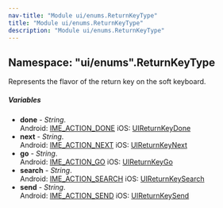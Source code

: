 ```yaml
---
nav-title: "Module ui/enums.ReturnKeyType"
title: "Module ui/enums.ReturnKeyType"
description: "Module ui/enums.ReturnKeyType"
---
```

## Namespace: "ui/enums".ReturnKeyType
Represents the flavor of the return key on the soft keyboard.

##### Variables
 - **done** - _String_.    
  Android: [IME_ACTION_DONE](http://developer.android.com/reference/android/view/inputmethod/EditorInfo.html#IME_ACTION_DONE)
iOS: [UIReturnKeyDone](https://developer.apple.com/library/ios/documentation/UIKit/Reference/UITextInputTraits_Protocol/index.html#//apple_ref/c/tdef/UIReturnKeyType)
 - **next** - _String_.    
  Android: [IME_ACTION_NEXT](http://developer.android.com/reference/android/view/inputmethod/EditorInfo.html#IME_ACTION_NEXT)
iOS: [UIReturnKeyNext](https://developer.apple.com/library/ios/documentation/UIKit/Reference/UITextInputTraits_Protocol/index.html#//apple_ref/c/tdef/UIReturnKeyType)
 - **go** - _String_.    
  Android: [IME_ACTION_GO](http://developer.android.com/reference/android/view/inputmethod/EditorInfo.html#IME_ACTION_GO)
iOS: [UIReturnKeyGo](https://developer.apple.com/library/ios/documentation/UIKit/Reference/UITextInputTraits_Protocol/index.html#//apple_ref/c/tdef/UIReturnKeyType)
 - **search** - _String_.    
  Android: [IME_ACTION_SEARCH](http://developer.android.com/reference/android/view/inputmethod/EditorInfo.html#IME_ACTION_SEARCH)
iOS: [UIReturnKeySearch](https://developer.apple.com/library/ios/documentation/UIKit/Reference/UITextInputTraits_Protocol/index.html#//apple_ref/c/tdef/UIReturnKeyType)
 - **send** - _String_.    
  Android: [IME_ACTION_SEND](http://developer.android.com/reference/android/view/inputmethod/EditorInfo.html#IME_ACTION_SEND)
iOS: [UIReturnKeySend](https://developer.apple.com/library/ios/documentation/UIKit/Reference/UITextInputTraits_Protocol/index.html#//apple_ref/c/tdef/UIReturnKeyType)